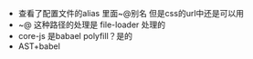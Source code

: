 
- 查看了配置文件的alias 里面~@别名 但是css的url中还是可以用
- ~@  这种路径的处理是 file-loader 处理的
- core-js 是babael polyfill？是的
- AST+babel